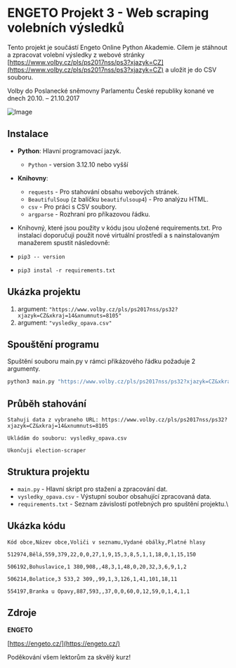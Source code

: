# ENGETO Projekt 3 - Web scraping volebních výsledků

Tento projekt je součástí Engeto Online Python Akademie. Cílem je stáhnout a zpracovat volební výsledky z webové stránky [https://www.volby.cz/pls/ps2017nss/ps3?xjazyk=CZ](https://www.volby.cz/pls/ps2017nss/ps3?xjazyk=CZ) a uložit je do CSV souboru.

Volby do Poslanecké sněmovny Parlamentu České republiky konané ve dnech 20.10. – 21.10.2017

![Image](https://github.com/user-attachments/assets/f9875e6e-3d55-49f8-a1c8-c10ddd0259c8)

## Instalace

- **Python**: Hlavní programovací jazyk.
  - `Python` - version 3.12.10 nebo vyšší
- **Knihovny**:
  - `requests` - Pro stahování obsahu webových stránek.
  - `BeautifulSoup` (z balíčku `beautifulsoup4`) - Pro analýzu HTML.
  - `csv` - Pro práci s CSV soubory.
  - `argparse` - Rozhraní pro příkazovou řádku.
  
- Knihovný, které jsou použity v kódu jsou uložené requirements.txt.
Pro instalaci doporučuji použit nové virtuální prostředí a s nainstalovaným manažerem spustit následovně:
- ```pip3 -- version```
- ```pip3 instal -r requirements.txt```

## Ukázka projektu
  1. argument: `"https://www.volby.cz/pls/ps2017nss/ps32?xjazyk=CZ&xkraj=14&xnumnuts=8105"`
  2. argument: `"vysledky_opava.csv"`

## Spouštění programu

Spuštění souboru main.py v rámci přikázového řádku požaduje 2 argumenty.
   ```bash
   python3 main.py "https://www.volby.cz/pls/ps2017nss/ps32?xjazyk=CZ&xkraj=14&xnumnuts=8105" "vysledky_opava.csv"
   ```

## Průběh stahování
`Stahuji data z vybraneho URL: https://www.volby.cz/pls/ps2017nss/ps32?xjazyk=CZ&xkraj=14&xnumnuts=8105`

`Ukládám do souboru: vysledky_opava.csv`

`Ukončuji election-scraper`

## Struktura projektu
- `main.py` - Hlavní skript pro stažení a zpracování dat.
- `vysledky_opava.csv` - Výstupní soubor obsahující zpracovaná data.
- `requirements.txt` - Seznam závislostí potřebných pro spuštění projektu.\

## Ukázka kódu

```Kód obce,Název obce,Voliči v seznamu,Vydané obálky,Platné hlasy```

```512974,Bělá,559,379,22,0,0,27,1,9,15,3,8,5,1,1,18,0,1,15,150```

```506192,Bohuslavice,1 380,908,,48,3,1,48,0,20,32,3,6,9,1,2```

```506214,Bolatice,3 533,2 309,,99,1,3,126,1,41,101,18,11```

```554197,Branka u Opavy,887,593,,37,0,0,60,0,12,59,0,1,4,1,1```

## Zdroje
**ENGETO**

[https://engeto.cz/](https://engeto.cz/)

Poděkování všem lektorům za skvělý kurz!
